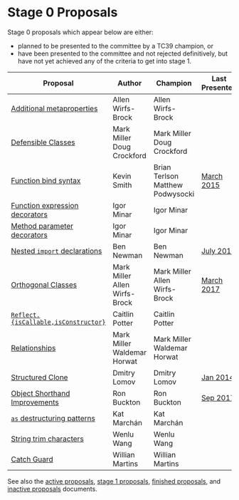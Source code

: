 # Stage 0 Proposals

Stage 0 proposals which appear below are either:

* planned to be presented to the committee by a TC39 champion, or
* have been presented to the committee and not rejected definitively, but have not yet achieved any of the criteria to get into stage 1.

| Proposal                                                           | Author                                | Champion                              | Last Presented                    |
| ------------------------------------------------------------------ | ------------------------------------- | ------------------------------------- | --------------------------------- |
| [Additional metaproperties][metaprops]                             | Allen Wirfs-Brock                     | Allen Wirfs-Brock                     |                                   |
| [Defensible Classes][defensible-classes]                           | Mark Miller<br />Doug Crockford       | Mark Miller<br />Doug Crockford       |                                   |
| [Function bind syntax][bind-syntax]                                | Kevin Smith                           | Brian Terlson<br />Matthew Podwysocki | [March 2015][bind-notes]          |
| [Function expression decorators][func-expr-decorators]             | Igor Minar                            | Igor Minar                            |                                   |
| [Method parameter decorators][method-param-decorators]             | Igor Minar                            | Igor Minar                            |                                   |
| [Nested `import` declarations][nested-imports]                     | Ben Newman                            | Ben Newman                            | [July 2016][nested-notes]         |
| [Orthogonal Classes][ortho]                                        | Mark Miller<br />Allen Wirfs-Brock    | Mark Miller<br />Allen Wirfs-Brock    | [March 2017][ortho-notes]         |
| [`Reflect.{isCallable,isConstructor}`][is-callable-is-constructor] | Caitlin Potter                        | Caitlin Potter                        |                                   |
| [Relationships][relationships]                                     | Mark Miller<br />Waldemar Horwat      | Mark Miller<br />Waldemar Horwat      |                                   |
| [Structured Clone][clone]                                          | Dmitry Lomov                          | Dmitry Lomov                          | [Jan 2014][clone-notes]           |
| [Object Shorthand Improvements][object-shorthand-improvements]     | Ron Buckton                           | Ron Buckton                           | [Sep 2017][shorthand-notes]       |
| [`as` destructuring patterns][as-patterns]                         | Kat Marchán                           | Kat Marchán                           |                                   |
| [String trim characters][string-trim-characters]                   | Wenlu Wang                            | Wenlu Wang                            |                                   |
| [Catch Guard][catch-guard]                                         | Willian Martins                       | Willian Martins                       |                                   |

See also the [active proposals](README.md), [stage 1 proposals](stage-1-proposals.md), [finished proposals](finished-proposals.md), and [inactive proposals](inactive-proposals.md) documents.

[metaprops]: https://github.com/allenwb/ESideas/blob/HEAD/ES7MetaProps.md
[defensible-classes]: https://web.archive.org/web/20160804042547/http://wiki.ecmascript.org/doku.php?id=strawman:defensible_classes
[bind-syntax]: https://github.com/tc39/proposal-bind-operator
[func-expr-decorators]: https://goo.gl/8MmCMG
[method-param-decorators]: https://goo.gl/r1XT9b
[nested-imports]: https://github.com/benjamn/reify/blob/HEAD/PROPOSAL.md
[ortho]: https://github.com/erights/Orthogonal-Classes
[is-callable-is-constructor]: https://github.com/caitp/TC39-Proposals/blob/HEAD/tc39-reflect-isconstructor-iscallable.md
[relationships]: https://web.archive.org/web/20160804042554/http://wiki.ecmascript.org/doku.php?id=strawman:relationships
[clone]: https://github.com/dslomov/ecmascript-structured-clone
[object-shorthand-improvements]: https://github.com/rbuckton/proposal-shorthand-improvements
[as-patterns]: https://github.com/zkat/proposal-as-patterns
[bind-notes]: https://github.com/tc39/notes/blob/HEAD/meetings/2015-03/mar-25.md#6vi-function-bind-and-private-fields-redux-kevin-smith
[nested-notes]: https://github.com/tc39/notes/blob/HEAD/meetings/2016-07/jul-27.md#10iiic-nested-import-declaration
[ortho-notes]: https://github.com/tc39/notes/blob/HEAD/meetings/2017-03/mar-22.md#10iiia-orthogonal-classes
[clone-notes]: https://github.com/tc39/notes/blob/HEAD/meetings/2014-01/jan-30.md#structured-clone
[shorthand-notes]: https://github.com/tc39/notes/blob/HEAD/meetings/2017-09/sept-28.md#13i-object-shorthand-improvements
[builtins-notes]: https://github.com/tc39/notes/blob/HEAD/meetings/2017-09/sept-28.md#14ia-builtinstypeof-and-builtinsis
[string-trim-characters]: https://github.com/Kingwl/proposal-string-trim-characters
[catch-guard]: https://github.com/wmsbill/proposal-catch-guards
